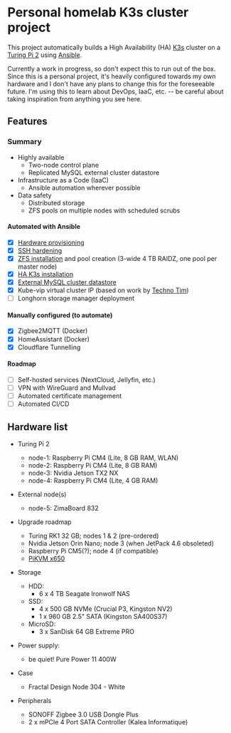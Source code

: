 # Personal homelab K3s cluster project

This project automatically builds a High Availability (HA) [K3s](https://k3s.io/) cluster on a [Turing Pi 2](https://turingpi.com/product/turing-pi-2/) using [Ansible](https://www.ansible.com/).

Currently a work in progress, so don't expect this to run out of the box. Since this is a personal project, it's heavily configured towards my own hardware and I don't have any plans to change this for the foreseeable future. I'm using this to learn about DevOps, IaaC, etc. -- be careful about taking inspiration from anything you see here.

## Features

### Summary
- Highly available
	- Two-node control plane
	- Replicated MySQL external cluster datastore
- Infrastructure as a Code (IaaC)
	- Ansible automation wherever possible
- Data safety
	- Distributed storage
	- ZFS pools on multiple nodes with scheduled scrubs

#### Automated with Ansible
- [x] [Hardware provisioning](https://github.com/notthebee/infra)
- [x] [SSH hardening](https://github.com/geerlingguy/ansible-role-security)
- [x] [ZFS installation](https://github.com/mrlesmithjr/ansible-zfs) and pool creation (3-wide 4 TB RAIDZ, one pool per master node)
- [x] [HA K3s installation](https://github.com/PyratLabs/ansible-role-k3s)
- [x] [External MySQL cluster datastore](https://github.com/geerlingguy/ansible-role-mysql)
- [x] Kube-vip virtual cluster IP (based on work by [Techno Tim](https://github.com/techno-tim/k3s-ansible))
- [ ] Longhorn storage manager deployment

#### Manually configured (to automate)
- [x] Zigbee2MQTT (Docker)
- [x] HomeAssistant (Docker)
- [x] Cloudflare Tunnelling

#### Roadmap
- [ ] Self-hosted services (NextCloud, Jellyfin, etc.)
- [ ] VPN with WireGuard and Mullvad
- [ ] Automated certificate management
- [ ] Automated CI/CD

## Hardware list

- Turing Pi 2
	- node-1: Raspberry Pi CM4 (Lite, 8 GB RAM, WLAN)
	- node-2: Raspberry Pi CM4 (Lite, 8 GB RAM)
	- node-3: Nvidia Jetson TX2 NX
	- node-4: Raspberry Pi CM4 (Lite, 4 GB RAM)
- External node(s)
	- node-5: ZimaBoard 832
- Upgrade roadmap
	- Turing RK1 32 GB; nodes 1 & 2 (pre-ordered)
	- Nvidia Jetson Orin Nano; node 3 (when JetPack 4.6 obsoleted)
	- Raspberry Pi CM5(?); node 4 (if compatible)
	- [PiKVM x650](https://geekworm.com/products/pikvm-x650)

- Storage
	- HDD: 
		- 6 x 4 TB Seagate Ironwolf NAS
	- SSD: 
		- 4 x 500 GB NVMe (Crucial P3, Kingston NV2)
		- 1 x 960 GB 2.5" SATA (Kingston SA400S37)
	- MicroSD:
		- 3 x SanDisk 64 GB Extreme PRO
- Power supply:
	- be quiet! Pure Power 11 400W
- Case
	- Fractal Design Node 304 - White
- Peripherals
	- SONOFF Zigbee 3.0 USB Dongle Plus
	- 2 x mPCIe 4 Port SATA Controller (Kalea Informatique)